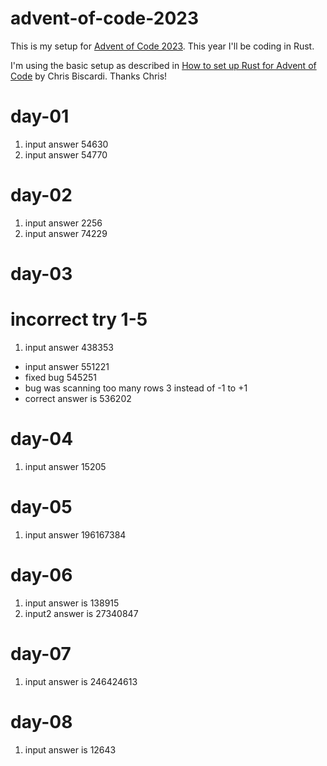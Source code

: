 # advent-of-code-2023

This is my setup for [Advent of Code 2023](https://adventofcode.com/2023).  This year I'll be coding in Rust.

I'm using the basic setup as described in [How to set up Rust for Advent of Code](https://www.youtube.com/watch?app=desktop&v=fEQv-cqzbPg) by Chris Biscardi.  Thanks Chris!


# day-01
1. input answer 54630
2. input answer 54770

# day-02
1. input answer 2256
2. input answer 74229

# day-03
# incorrect try 1-5
1. input answer 438353
- input answer 551221
- fixed bug 545251
- bug was scanning too many rows 3 instead of -1 to +1
- correct answer is 536202 

# day-04
1. input answer 15205

# day-05
1. input answer 196167384

 # day-06
 1. input answer is 138915
 2. input2 answer is 27340847

 # day-07
 1. input answer is 246424613

 # day-08
 1. input answer is 12643